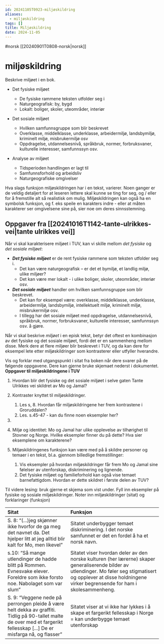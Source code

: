 ```yaml
---
id: 20241105T0923-miljøskildring
aliases:
  - miljøskildring
tags: []
title: Miljøskildring
date: 2024-11-05
---
```


#norsk [[20240901T0808-norsk|norsk]]

# miljøskildring

Beskrive miljøet i en bok.

- Det fysiske miljøet
  - De fysiske rammene teksten utfolder seg i
  - Naturgeografisk: by, bygd
  - Lokalt: boliger, skoler, uteområder, interiør
- Det sosiale miljøet

  - Hvilken samfunnsgruppe som blir beskrevet
  - Overklasse, middelklasse, underklasse, arbeidermiljø, landsbymiljø, kriminelt miljø, misbrukermiljø osv
  - Oppdragelse, utdannelsesnivå, språkbruk, normer, forbruksvaner, kulturelle interesser, samfunnssyn osv.

- Analyse av miljøet
  - Tidsperioden handlingen er lagt til
  - Samfunnsforhold og arbeidsliv
  - Naturgeografiske omgivelser

Hva slags funksjon miljøskildringen har i en tekst, varierer. Noen ganger er de veldig detaljert for at leseren lettere skal kunne se ting for seg, og / eller for å fremstille alt så realistisk om mulig. Miljøskildringen kan også ha en symbolsk funksjon, og f. eks speile en karakters indre - eller at måten karakterer ser omgivelsene sine på, sier noe om deres sinnsstemning.

## Oppgaver fra [[20241016T1142-tante-ulrikkes-vei|tante ulrikkes vei]]

Når vi skal karakterisere miljøet i TUV, kan vi skille mellom _det fysiske_ og _det sosiale miljøet_:

- **_Det fysiske miljøet_** er de rent fysiske rammene som teksten utfolder seg i.
  - Det kan være naturgeografisk – er det et bymiljø, et landlig miljø, ulike miljøer?
  - Det kan være mer lokalt \- i ulike boliger, skoler, uteområder, interiør osv.
- **_Det sosiale miljøet_** handler om hvilken samfunnsgruppe som blir beskrevet.
  - Det kan for eksempel være: overklasse, middelklasse, underklasse, arbeidermiljø, landsbymiljø, intellektuelt miljø, kriminelt miljø, misbrukermiljø osv.
  - I tillegg har det sosiale miljøet med oppdragelse, utdannelsesnivå, språkbruk, normer, forbruksvaner, kulturelle interesser, samfunnssyn osv. å gjøre.

Når vi skal beskrive _miljøet_ i en episk tekst, betyr det oftest en kombinasjon av det fysiske og det sosiale miljøet, fordi det er en sammenheng mellom disse. Merk dere at flere miljøer blir beskrevet i TUV, og da kan dere for eksempel lete etter miljøskildringer som kontrasterer eller utfyller hverandre.

Vis og forklar med utgangspunkt i sitat fra boken når dere svarer på de følgende oppgavene. Dere kan gjerne bruke skjemaet nederst i dokumentet.
**Oppgaver til miljøskildringene i TUV**

1. Hvordan blir det fysiske og det sosiale miljøet i selve gaten Tante Ulrikkes vei skildret av Mo og Jamal?

2. Kontraster knyttet til miljøskildringer.
   1. Les s, 8\. Hvordan får miljøskildringene her frem kontrastene i Groruddalen?
   2. Les. s.45-47 \- kan du finne noen eksempler her?
3.
4. Miljø og identitet: Mo og Jamal har ulike opplevelse av tilhørighet til Stovner og Norge. Hvilke eksempler finner du på dette? Hva sier eksemplene om karakterene?

5. Miljøskildringenes funksjon kan være med på å skildre personer og temaer i en tekst, bl.a. gjennom billedlige fremstillinger:
   1. Vis eksempler på hvordan miljøskildringer får frem Mo og Jamal sine følelser av utenforskap, diskriminering og lignende.
   2. Det fysiske miljøet og familieforhold kan også vise temaet barnefattigdom. Hvordan er dette skildret i første delen av TUV?

Til videre lesing: bruk gjerne et skjema som vist under. Fyll inn eksempler på fysiske og sosiale miljøskildringer. Noter inn miljøskildringer (sitat) og forklaringer (funksjon)

| Sitat                                                                                                                                                                       | Funksjon                                                                                                                                                                                                                |
| :-------------------------------------------------------------------------------------------------------------------------------------------------------------------------- | :---------------------------------------------------------------------------------------------------------------------------------------------------------------------------------------------------------------------- |
| S. 8: “(...)jeg skjønner ikke hvorfor de ga meg det navnet da. Det hjelper litt at jeg alltid blir kalt for Mo, men likevel”                                                | Sitatet underbygger temaet diskriminering. I det norske samfunnet er det en fordel å ha et norsk navn.                                                                                                                  |
| s.10: “Så mange utlendinger de hadde blitt på Rommen. Evnesvake elever. Foreldre som ikke forsto noe. Nabolaget som var slum”                                               | Sitatet viser hvordan deler av den norske kulturen (her lærerne) skaper generaliserende bilder av utlendinger. Mo føler seg stigmatisert og opplever at disse holdningene virker begrensende for ham i skolesammenheng. |
| S. 9: “Veggene nede på perrongen pleide å være helt dekka av graffiti. Tidlig på 90-tallet malte de over med et fargerikt fellesskap \[...\] De er misfarga nå, og flasser” | Sitatet viser at vi ikke har lykkes i å skape et fargerikt fellesskap i Norge \= kan underbygge temaet utenforskap                                                                                                      |
